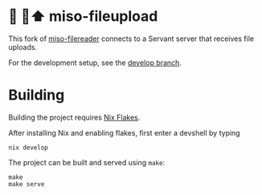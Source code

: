# :ramen: 📁⬆️ miso-fileupload

This fork of [miso-filereader](https://github.com/haskell-miso/miso-filereader)
connects to a Servant server that receives file uploads.

For the development setup, see the [develop branch](https://github.com/MiksuR/miso-fileupload/tree/develop).

# Building
Building the project requires [Nix Flakes](https://nixos.wiki/wiki/Flakes).

After installing Nix and enabling flakes, first enter a devshell by typing

```
nix develop
```

The project can be built and served using `make`:

```
make
make serve
```
